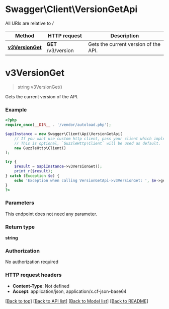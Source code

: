 # Swagger\Client\VersionGetApi

All URIs are relative to */*

Method | HTTP request | Description
------------- | ------------- | -------------
[**v3VersionGet**](VersionGetApi.md#v3versionget) | **GET** /v3/version | Gets the current version of the API.

# **v3VersionGet**
> string v3VersionGet()

Gets the current version of the API.

### Example
```php
<?php
require_once(__DIR__ . '/vendor/autoload.php');

$apiInstance = new Swagger\Client\Api\VersionGetApi(
    // If you want use custom http client, pass your client which implements `GuzzleHttp\ClientInterface`.
    // This is optional, `GuzzleHttp\Client` will be used as default.
    new GuzzleHttp\Client()
);

try {
    $result = $apiInstance->v3VersionGet();
    print_r($result);
} catch (Exception $e) {
    echo 'Exception when calling VersionGetApi->v3VersionGet: ', $e->getMessage(), PHP_EOL;
}
?>
```

### Parameters
This endpoint does not need any parameter.

### Return type

**string**

### Authorization

No authorization required

### HTTP request headers

 - **Content-Type**: Not defined
 - **Accept**: application/json, application/x.cf-json-base64

[[Back to top]](#) [[Back to API list]](../../README.md#documentation-for-api-endpoints) [[Back to Model list]](../../README.md#documentation-for-models) [[Back to README]](../../README.md)

